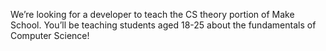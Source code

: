We’re looking for a developer to teach the CS theory portion of Make School. You’ll be teaching students aged 18-25 about the fundamentals of Computer Science!